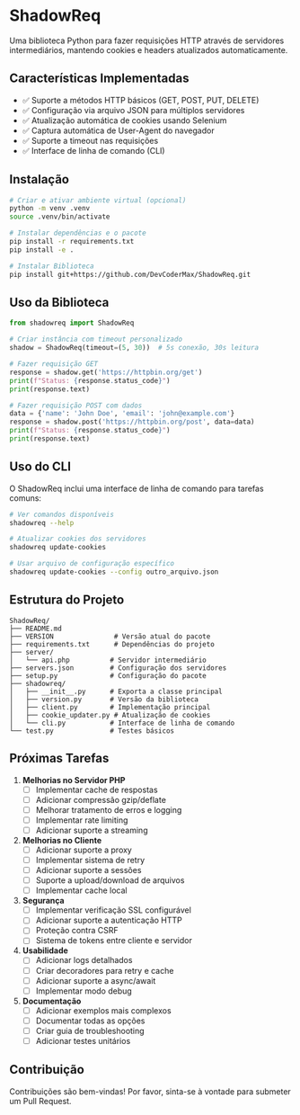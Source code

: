 # ShadowReq

Uma biblioteca Python para fazer requisições HTTP através de servidores intermediários, mantendo cookies e headers atualizados automaticamente.

## Características Implementadas

- ✅ Suporte a métodos HTTP básicos (GET, POST, PUT, DELETE)
- ✅ Configuração via arquivo JSON para múltiplos servidores
- ✅ Atualização automática de cookies usando Selenium
- ✅ Captura automática de User-Agent do navegador
- ✅ Suporte a timeout nas requisições
- ✅ Interface de linha de comando (CLI)

## Instalação

```bash
# Criar e ativar ambiente virtual (opcional)
python -m venv .venv
source .venv/bin/activate

# Instalar dependências e o pacote
pip install -r requirements.txt
pip install -e .

# Instalar Biblioteca
pip install git+https://github.com/DevCoderMax/ShadowReq.git
```

## Uso da Biblioteca

```python
from shadowreq import ShadowReq

# Criar instância com timeout personalizado
shadow = ShadowReq(timeout=(5, 30))  # 5s conexão, 30s leitura

# Fazer requisição GET
response = shadow.get('https://httpbin.org/get')
print(f"Status: {response.status_code}")
print(response.text)

# Fazer requisição POST com dados
data = {'name': 'John Doe', 'email': 'john@example.com'}
response = shadow.post('https://httpbin.org/post', data=data)
print(f"Status: {response.status_code}")
print(response.text)
```

## Uso do CLI

O ShadowReq inclui uma interface de linha de comando para tarefas comuns:

```bash
# Ver comandos disponíveis
shadowreq --help

# Atualizar cookies dos servidores
shadowreq update-cookies

# Usar arquivo de configuração específico
shadowreq update-cookies --config outro_arquivo.json
```

## Estrutura do Projeto

```
ShadowReq/
├── README.md
├── VERSION               # Versão atual do pacote
├── requirements.txt      # Dependências do projeto
├── server/
│   └── api.php          # Servidor intermediário
├── servers.json         # Configuração dos servidores
├── setup.py             # Configuração do pacote
├── shadowreq/
│   ├── __init__.py      # Exporta a classe principal
│   ├── version.py       # Versão da biblioteca
│   ├── client.py        # Implementação principal
│   ├── cookie_updater.py # Atualização de cookies
│   └── cli.py           # Interface de linha de comando
└── test.py              # Testes básicos
```

## Próximas Tarefas

1. **Melhorias no Servidor PHP**
   - [ ] Implementar cache de respostas
   - [ ] Adicionar compressão gzip/deflate
   - [ ] Melhorar tratamento de erros e logging
   - [ ] Implementar rate limiting
   - [ ] Adicionar suporte a streaming

2. **Melhorias no Cliente**
   - [ ] Adicionar suporte a proxy
   - [ ] Implementar sistema de retry
   - [ ] Adicionar suporte a sessões
   - [ ] Suporte a upload/download de arquivos
   - [ ] Implementar cache local

3. **Segurança**
   - [ ] Implementar verificação SSL configurável
   - [ ] Adicionar suporte a autenticação HTTP
   - [ ] Proteção contra CSRF
   - [ ] Sistema de tokens entre cliente e servidor

4. **Usabilidade**
   - [ ] Adicionar logs detalhados
   - [ ] Criar decoradores para retry e cache
   - [ ] Adicionar suporte a async/await
   - [ ] Implementar modo debug

5. **Documentação**
   - [ ] Adicionar exemplos mais complexos
   - [ ] Documentar todas as opções
   - [ ] Criar guia de troubleshooting
   - [ ] Adicionar testes unitários

## Contribuição

Contribuições são bem-vindas! Por favor, sinta-se à vontade para submeter um Pull Request.

